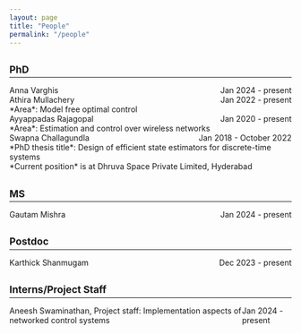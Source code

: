 ```yaml
---
layout: page
title: "People"
permalink: "/people"
---
```


## <small>PhD</small>
<hr style="margin-top: -1em; margin-bottom: 1em;">

<span style="display: flex; justify-content: space-between;">
Anna Varghis <span style="flex-grow: 1;"></span>  Jan 2024 - present
</span>

<span style="display: flex; justify-content: space-between;">
Athira Mullachery <span style="flex-grow: 1;"></span>  Jan 2022 - present
</span>
*Area*: Model free optimal control

<span style="display: flex; justify-content: space-between;">
Ayyappadas Rajagopal <span style="flex-grow: 1;"></span>  Jan 2020 - present
</span>
*Area*: Estimation and control over wireless networks

<span style="display: flex; justify-content: space-between;">
Swapna Challagundla <span style="flex-grow: 1;"></span>  Jan 2018 - October 2022
</span>
*PhD thesis title*: Design of efficient state estimators for discrete-time systems <br>
*Current position* is at Dhruva Space Private Limited, Hyderabad

## <small>MS</small>
<hr style="margin-top: -1em; margin-bottom: 1em;">

<span style="display: flex; justify-content: space-between;">
Gautam Mishra <span style="flex-grow: 1;"></span>  Jan 2024 - present
</span>

## <small>Postdoc</small>
<hr style="margin-top: -1em; margin-bottom: 1em;">

<span style="display: flex; justify-content: space-between;">
Karthick Shanmugam <span style="flex-grow: 1;"></span>  Dec 2023 - present
</span>

## <small>Interns/Project Staff</small>
<hr style="margin-top: -1em; margin-bottom: 1em;">

<span style="display: flex; justify-content: space-between;">
Aneesh Swaminathan, Project staff: Implementation aspects of networked control systems <span style="flex-grow: 1;"></span>  Jan 2024 - present
</span>

